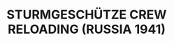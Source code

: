 ---
layout: product
title: "STURMGESCHÜTZE CREW RELOADING (RUSSIA 1941)"
price: "1800" 
desc: "Maketa"
img_path: "/assets/img/DRA6192.webp"
brand: "Dragon"
available: true
special_offer: false
new: true
soon: false
cat: "010000"
subcat: "010600"
subsubcat: "0N/A"
sifra: "DRA6192"
popular: false
---